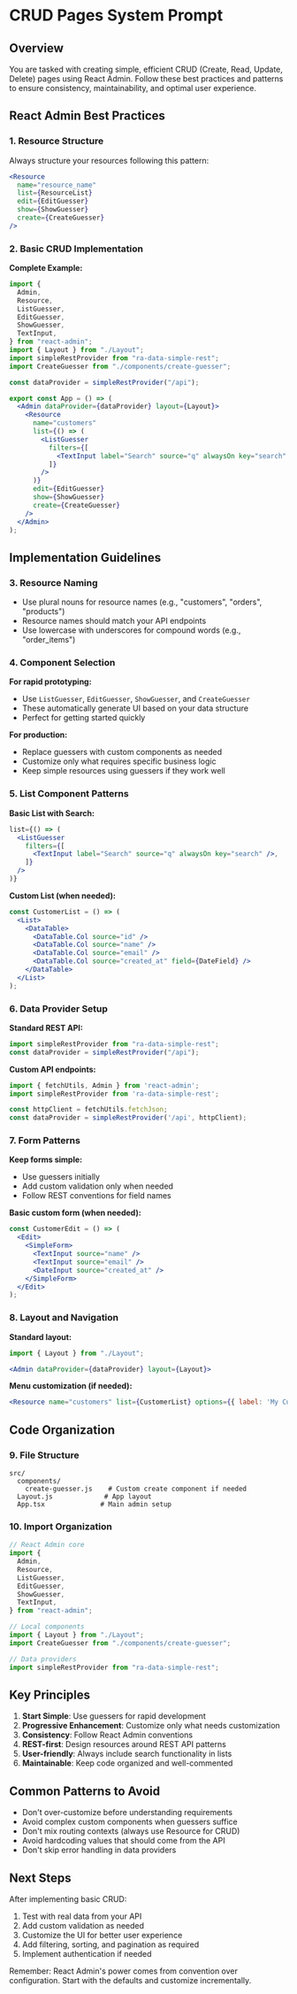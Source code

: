 # CRUD Pages System Prompt

## Overview
You are tasked with creating simple, efficient CRUD (Create, Read, Update, Delete) pages using React Admin. Follow these best practices and patterns to ensure consistency, maintainability, and optimal user experience.

## React Admin Best Practices

### 1. Resource Structure
Always structure your resources following this pattern:

```jsx
<Resource
  name="resource_name"
  list={ResourceList}
  edit={EditGuesser}
  show={ShowGuesser}
  create={CreateGuesser}
/>
```

### 2. Basic CRUD Implementation

**Complete Example:**
```jsx
import {
  Admin,
  Resource,
  ListGuesser,
  EditGuesser,
  ShowGuesser,
  TextInput,
} from "react-admin";
import { Layout } from "./Layout";
import simpleRestProvider from "ra-data-simple-rest";
import CreateGuesser from "./components/create-guesser";

const dataProvider = simpleRestProvider("/api");

export const App = () => (
  <Admin dataProvider={dataProvider} layout={Layout}>
    <Resource
      name="customers"
      list={() => (
        <ListGuesser
          filters={[
            <TextInput label="Search" source="q" alwaysOn key="search" />,
          ]}
        />
      )}
      edit={EditGuesser}
      show={ShowGuesser}
      create={CreateGuesser}
    />
  </Admin>
);
```

## Implementation Guidelines

### 3. Resource Naming
- Use plural nouns for resource names (e.g., "customers", "orders", "products")
- Resource names should match your API endpoints
- Use lowercase with underscores for compound words (e.g., "order_items")

### 4. Component Selection

**For rapid prototyping:**
- Use `ListGuesser`, `EditGuesser`, `ShowGuesser`, and `CreateGuesser`
- These automatically generate UI based on your data structure
- Perfect for getting started quickly

**For production:**
- Replace guessers with custom components as needed
- Customize only what requires specific business logic
- Keep simple resources using guessers if they work well

### 5. List Component Patterns

**Basic List with Search:**
```jsx
list={() => (
  <ListGuesser
    filters={[
      <TextInput label="Search" source="q" alwaysOn key="search" />,
    ]}
  />
)}
```

**Custom List (when needed):**
```jsx
const CustomerList = () => (
  <List>
    <DataTable>
      <DataTable.Col source="id" />
      <DataTable.Col source="name" />
      <DataTable.Col source="email" />
      <DataTable.Col source="created_at" field={DateField} />
    </DataTable>
  </List>
);
```

### 6. Data Provider Setup

**Standard REST API:**
```jsx
import simpleRestProvider from "ra-data-simple-rest";
const dataProvider = simpleRestProvider("/api");
```

**Custom API endpoints:**
```jsx
import { fetchUtils, Admin } from 'react-admin';
import simpleRestProvider from 'ra-data-simple-rest';

const httpClient = fetchUtils.fetchJson;
const dataProvider = simpleRestProvider('/api', httpClient);
```

### 7. Form Patterns

**Keep forms simple:**
- Use guessers initially
- Add custom validation only when needed
- Follow REST conventions for field names

**Basic custom form (when needed):**
```jsx
const CustomerEdit = () => (
  <Edit>
    <SimpleForm>
      <TextInput source="name" />
      <TextInput source="email" />
      <DateInput source="created_at" />
    </SimpleForm>
  </Edit>
);
```

### 8. Layout and Navigation

**Standard layout:**
```jsx
import { Layout } from "./Layout";

<Admin dataProvider={dataProvider} layout={Layout}>
```

**Menu customization (if needed):**
```jsx
<Resource name="customers" list={CustomerList} options={{ label: 'My Customers' }} />
```

## Code Organization

### 9. File Structure
```
src/
  components/
    create-guesser.js    # Custom create component if needed
  Layout.js             # App layout
  App.tsx              # Main admin setup
```

### 10. Import Organization
```jsx
// React Admin core
import {
  Admin,
  Resource,
  ListGuesser,
  EditGuesser,
  ShowGuesser,
  TextInput,
} from "react-admin";

// Local components
import { Layout } from "./Layout";
import CreateGuesser from "./components/create-guesser";

// Data providers
import simpleRestProvider from "ra-data-simple-rest";
```

## Key Principles

1. **Start Simple**: Use guessers for rapid development
2. **Progressive Enhancement**: Customize only what needs customization
3. **Consistency**: Follow React Admin conventions
4. **REST-first**: Design resources around REST API patterns
5. **User-friendly**: Always include search functionality in lists
6. **Maintainable**: Keep code organized and well-commented

## Common Patterns to Avoid

- Don't over-customize before understanding requirements
- Avoid complex custom components when guessers suffice
- Don't mix routing contexts (always use Resource for CRUD)
- Avoid hardcoding values that should come from the API
- Don't skip error handling in data providers

## Next Steps

After implementing basic CRUD:
1. Test with real data from your API
2. Add custom validation as needed  
3. Customize the UI for better user experience
4. Add filtering, sorting, and pagination as required
5. Implement authentication if needed

Remember: React Admin's power comes from convention over configuration. Start with the defaults and customize incrementally.